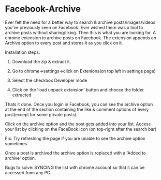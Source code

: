Facebook-Archive
================
Ever felt the need for a better way to search & archive posts/images/videos you've previously seen on Facebook. 
Ever wished there was a tool to archive posts without sharing/liking.
Then this is what you are looking for. 
A chrome extension to archive posts on Facebook. The extension appends an Archive option to every post and stores it as  you click on it.

Installation steps:

1) Download the zip & extract it.

2) Go to chrome->settings->click on Extenions(on top left in settings page)

3) Select the checkbox Developer mode

4) Click on the 'load unpack extension' button and choose the folder extracted

Thats it done. Once you login in Facebook, you can see the archive option at the end of the section containing the like & comment options of every post(except for some private posts).

Click on the archive option and the post gets added into your list. 
Access your list by clicking on the FaceBook icon (on top-right after the search bar)

Fix: Try refreshing the page if you are unable to see the archive option sometimes.

Once a post is archived the archive option is replaced with a 'Added to archive' option.

Bugs to solve: SYNCING the list with chrome account so that it can be accessed from any PC. 


